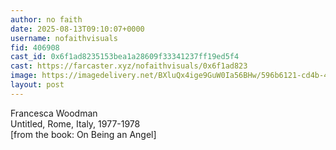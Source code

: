 ```yaml
---
author: no faith
date: 2025-08-13T09:10:07+0000
username: nofaithvisuals
fid: 406908
cast_id: 0x6f1ad8235153bea1a28609f33341237ff19ed5f4
cast: https://farcaster.xyz/nofaithvisuals/0x6f1ad823
image: https://imagedelivery.net/BXluQx4ige9GuW0Ia56BHw/596b6121-cd4b-4275-919d-a2873a571300/original
layout: post
---
```

Francesca Woodman  
Untitled, Rome, Italy, 1977-1978  
[from the book: On Being an Angel]  

<img src='https://imagedelivery.net/BXluQx4ige9GuW0Ia56BHw/596b6121-cd4b-4275-919d-a2873a571300/original' alt='' referrerpolicy='no-referrer'/>